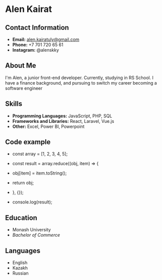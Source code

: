 # Alen Kairat

## Contact Information
- **Email:** alen.kairatuly@gmail.com
- **Phone:** +7 701 720 65 61
- **Instagram:** @alenskky


## About Me
I'm Alen, a junior front-end developer. Currently, studying in RS School. I have a finance background, and pursuing to switch my career becoming a software engineer

## Skills
- **Programming Languages:** JavaScript, PHP, SQL
- **Frameworks and Libraries:** React, Laravel, Vue.js
- **Other:** Excel, Power BI, Powerpoint

## Code example
- const array = [1, 2, 3, 4, 5];
- const result = array.reduce((obj, item) => {
-  obj[item] = item.toString();
-  return obj;
- }, {});

- console.log(result);


## Education
- Monash University
- *Bachelor of Commerce*


## Languages
- English
- Kazakh
- Russian


